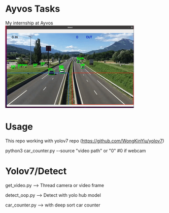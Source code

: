 # Ayvos Tasks
My internship at Ayvos
![](https://github.com/Fatih-Haslak/ayvos/blob/main/result.gif)
# Usage
This repo working with yolov7 repo (https://github.com/WongKinYiu/yolov7)

python3 car_counter.py --source "video path" or "0" #0 if webcam
# Yolov7/Detect

get_video.py --> Thread camera or video frame

detect_oop.py --> Detect with yolo hub model

car_counter.py --> with deep sort car counter
